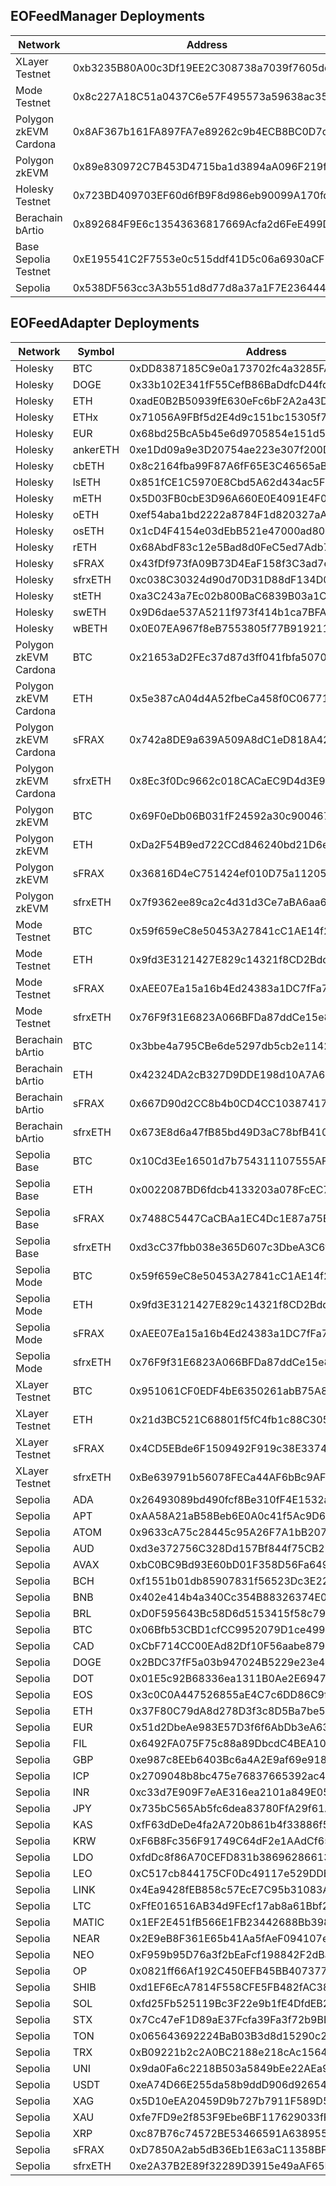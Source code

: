 ## EOFeedManager Deployments

| Network               | Address                                    | Supported Symbols                                                                                                                                                                     |
| --------------------- | ------------------------------------------ | ------------------------------------------------------------------------------------------------------------------------------------------------------------------------------------- |
| XLayer Testnet        | 0xb3235B80A00c3Df19EE2C308738a7039f7605dd4 | BTC,ETH,sFRAX,sfrxETH                                                                                                                                                                 |
| Mode Testnet          | 0x8c227A18C51a0437C6e57F495573a59638ac35E9 | BTC,ETH,sFRAX,sfrxETH                                                                                                                                                                 |
| Polygon zkEVM Cardona | 0x8AF367b161FA897FA7e89262c9b4ECB8BC0D7d56 | BTC,ETH,sFRAX,sfrxETH                                                                                                                                                                 |
| Polygon zkEVM         | 0x89e830972C7B453D4715ba1d3894aA096F219f02 | BTC,ETH,sFRAX,sfrxETH                                                                                                                                                                 |
| Holesky Testnet       | 0x723BD409703EF60d6fB9F8d986eb90099A170fd0 | BTC,DOGE,ETH,ETHx,EUR,ankerETH,cbETH,lsETH,mETH,oETH,osETH,rETH,sFRAX,sfrxETH,stETH,swETH,wBETH                                                                                       |
| Berachain bArtio      | 0x892684F9E6c13543636817669Acfa2d6FeE499D3 | BTC,ETH ,sFRAX,sfrxETH                                                                                                                                                                |
| Base Sepolia Testnet  | 0xE195541C2F7553e0c515ddf41D5c06a6930aCF15 | BTC,ETH,sFRAX,sfrxETH                                                                                                                                                                 |
| Sepolia               | 0x538DF563cc3A3b551d8d77d8a37a1F7E23644461 | ADA,APT,ATOM,AUD,AVAX,BCH,BNB,BRL,BTC,CAD,DOGE,DOT,EOS,ETH,EUR,FIL,GBP,ICP,INR,JPY,KAS,KRW,LDO,LEO,LINK,LTC,MATIC,NEAR,NEO,OP,SHIB,SOL,STX,TON,TRX,UNI,USDT,XAG,XAU,XRP,sFRAX,sfrxETH |

## EOFeedAdapter Deployments

| Network               | Symbol   | Address                                    |
| --------------------- | -------- | ------------------------------------------ |
| Holesky               | BTC      | 0xDD8387185C9e0a173702fc4a3285FA576141A9cd |
| Holesky               | DOGE     | 0x33b102E341fF55CefB86BaDdfcD44fde02fA43D1 |
| Holesky               | ETH      | 0xadE0B2B50939fE630eFc6bF2A2a43D4Aeea482Cc |
| Holesky               | ETHx     | 0x71056A9FBf5d2E4d9c151bc15305f768Ad70f0e8 |
| Holesky               | EUR      | 0x68bd25BcA5b45e6d9705854e151d56DCFF65C44C |
| Holesky               | ankerETH | 0xe1Dd09a9e3D20754ae223e307f200D5bD0dB48C4 |
| Holesky               | cbETH    | 0x8c2164fba99F87A6fF65E3C46565aBbb905eE025 |
| Holesky               | lsETH    | 0x851fCE1C5970E8Cbd5A62d434ac5FE1626f82D6E |
| Holesky               | mETH     | 0x5D03FB0cbE3D96A660E0E4091E4F048076a19f7C |
| Holesky               | oETH     | 0xef54aba1bd2222a8784F1d820327aA104b144783 |
| Holesky               | osETH    | 0x1cD4F4154e03dEbB521e47000ad80499eEDc04A6 |
| Holesky               | rETH     | 0x68AbdF83c12e5Bad8d0FeC5ed7Adb746356a8077 |
| Holesky               | sFRAX    | 0x43fDf973fA09B73D4EaF158f3C3ad7eB7a83743b |
| Holesky               | sfrxETH  | 0xc038C30324d90d70D31D88dF134D0A8B6FFdb775 |
| Holesky               | stETH    | 0xa3C243a7Ec02b800BaC6839B03a1C46FCf06c61e |
| Holesky               | swETH    | 0x9D6dae537A5211f973f414b1ca7BFABB1DFa1B7b |
| Holesky               | wBETH    | 0x0E07EA967f8eB7553805f77B919211B5ced8c661 |
| Polygon zkEVM Cardona | BTC      | 0x21653aD2FEc37d87d3ff041fbfa5070CE6dd8fc2 |
| Polygon zkEVM Cardona | ETH      | 0x5e387cA04d4A52fbeCa458f0C0677184Cae212A1 |
| Polygon zkEVM Cardona | sFRAX    | 0x742a8DE9a639A509A8dC1eD818A42A0D84E3Ff9c |
| Polygon zkEVM Cardona | sfrxETH  | 0x8Ec3f0Dc9662c018CACaEC9D4d3E93bf1545CFCE |
| Polygon zkEVM         | BTC      | 0x69F0eDb06B031fF24592a30c900467dAa1989288 |
| Polygon zkEVM         | ETH      | 0xDa2F54B9ed722CCd846240bd21D6e121851AA18c |
| Polygon zkEVM         | sFRAX    | 0x36816D4eC751424ef010D75a11205bCdC59d669E |
| Polygon zkEVM         | sfrxETH  | 0x7f9362ee89ca2c4d31d3Ce7aBA6aa6B2406E0A54 |
| Mode Testnet          | BTC      | 0x59f659eC8e50453A27841cC1AE14f2c2c11B8Ca2 |
| Mode Testnet          | ETH      | 0x9fd3E3121427E829c14321f8CD2Bdd6c63711CC2 |
| Mode Testnet          | sFRAX    | 0xAEE07Ea15a16b4Ed24383a1DC7fFa75e01C21457 |
| Mode Testnet          | sfrxETH  | 0x76F9f31E6823A066BFDa87ddCe15e8054d1614e2 |
| Berachain bArtio      | BTC      | 0x3bbe4a795CBe6de5297db5cb2e1142e1130A2D51 |
| Berachain bArtio      | ETH      | 0x42324DA2cB327D9DDE198d10A7A68870d761C390 |
| Berachain bArtio      | sFRAX    | 0x667D90d2CC8b4b0CD4CC103874178f0b7DEA7048 |
| Berachain bArtio      | sfrxETH  | 0x673E8d6a47fB85bd49D3aC78bfB410A0dDC49620 |
| Sepolia Base          | BTC      | 0x10Cd3Ee16501d7b754311107555AFE1eBd38CC1e |
| Sepolia Base          | ETH      | 0x0022087BD6fdcb4133203a078FcEC79D95e23f9b |
| Sepolia Base          | sFRAX    | 0x7488C5447CaCBAa1EC4Dc1E87a75E97a6bCA4bE7 |
| Sepolia Base          | sfrxETH  | 0xd3cC37fbb038e365D607c3DbeA3C6fB2Bcf34424 |
| Sepolia Mode          | BTC      | 0x59f659eC8e50453A27841cC1AE14f2c2c11B8Ca2 |
| Sepolia Mode          | ETH      | 0x9fd3E3121427E829c14321f8CD2Bdd6c63711CC2 |
| Sepolia Mode          | sFRAX    | 0xAEE07Ea15a16b4Ed24383a1DC7fFa75e01C21457 |
| Sepolia Mode          | sfrxETH  | 0x76F9f31E6823A066BFDa87ddCe15e8054d1614e2 |
| XLayer Testnet        | BTC      | 0x951061CF0EDF4bE6350261abB75A8F2108cBC16d |
| XLayer Testnet        | ETH      | 0x21d3BC521C68801f5fC4fb1c88C305b24ab85835 |
| XLayer Testnet        | sFRAX    | 0x4CD5EBde6F1509492F919c38E33740D0862afab0 |
| XLayer Testnet        | sfrxETH  | 0xBe639791b56078FECa44AF6bBc9AF1A2C0E02155 |
| Sepolia               | ADA      | 0x26493089bd490fcf8Be310fF4E1532a650C7cCae |
| Sepolia               | APT      | 0xAA58A21aB58Beb6E0A0c41f5Ac9D68DfaAc53ebb |
| Sepolia               | ATOM     | 0x9633cA75c28445c95A26F7A1bB207bFFAA51e733 |
| Sepolia               | AUD      | 0xd3e372756C328Dd157Bf844f75CB2246cD92E22a |
| Sepolia               | AVAX     | 0xbC0BC9Bd93E60bD01F358D56Fa6497D59be259B2 |
| Sepolia               | BCH      | 0xf1551b01db85907831f56523Dc3E22E77F85c8EC |
| Sepolia               | BNB      | 0x402e414b4a340Cc354B88326374E0Cb34e42de52 |
| Sepolia               | BRL      | 0xD0F595643Bc58D6d5153415f58c798Cd16835b7c |
| Sepolia               | BTC      | 0x06Bfb53CBD1cfCC9952079D1ce499FF3B6162132 |
| Sepolia               | CAD      | 0xCbF714CC00EAd82Df10F56aabe879338bD848C29 |
| Sepolia               | DOGE     | 0x2BDC37fF5a03b947024B5229e23e44A14C02eA8f |
| Sepolia               | DOT      | 0x01E5c92B68336ea1311B0Ae2E6947f2FD56f0f6E |
| Sepolia               | EOS      | 0x3c0C0A447526855aE4C7c6DD86C9fE0562B2eFce |
| Sepolia               | ETH      | 0x37F80C79dA8d278D3f3c8D5Ba7be55578498dE6c |
| Sepolia               | EUR      | 0x51d2DbeAe983E57D3f6f6AbDb3eA638A70E4889F |
| Sepolia               | FIL      | 0x6492FA075F75c88a89DbcdC4BEA1068B5459faf3 |
| Sepolia               | GBP      | 0xe987c8EEb6403Bc6a4A2E9af69e918B4d5aBB0d3 |
| Sepolia               | ICP      | 0x2709048b8bc475e76837665392ac4dd40206CE60 |
| Sepolia               | INR      | 0xc33d7E909F7eAE316ea2101a849E05602a1e18ba |
| Sepolia               | JPY      | 0x735bC565Ab5fc6dea83780FfA29f61A4c8Ea2bc9 |
| Sepolia               | KAS      | 0xfF63dDeDe4fa2A720b861b4f33886f57eE88B7e0 |
| Sepolia               | KRW      | 0xF6B8Fc356F91749C64dF2e1AAdCf652BCa64b494 |
| Sepolia               | LDO      | 0xfdDc8f86A70CEFD831b38696286613c03aE292e0 |
| Sepolia               | LEO      | 0xC517cb844175CF0Dc49117e529DDE04b35d0be3B |
| Sepolia               | LINK     | 0x4Ea9428fEB858c57EcE7C95b31083A4eCe2730fF |
| Sepolia               | LTC      | 0xFfE016516AB34d9FEcf17ab8a61Bbf2875E494C3 |
| Sepolia               | MATIC    | 0x1EF2E451fB566E1FB23442688Bb39850e4E0487a |
| Sepolia               | NEAR     | 0x2E9eB8F361E65b41Aa5fAeF094107eEef1e6fda0 |
| Sepolia               | NEO      | 0xF959b95D76a3f2bEaFcf198842F2dBa6baE593E3 |
| Sepolia               | OP       | 0x0821ff66Af192C450EFB45BB40737752BDA02B66 |
| Sepolia               | SHIB     | 0xd1EF6EcA7814F558CFE5FB482fAC3886BB992d9B |
| Sepolia               | SOL      | 0xfd25Fb525119Bc3F22e9b1fE4DfdEB2B54603B2e |
| Sepolia               | STX      | 0x7Cc47eF1D89aE37Fcfa39Fa3f72b9BBcF083efA9 |
| Sepolia               | TON      | 0x065643692224BaB03B3d8d15290c22F6b16B294b |
| Sepolia               | TRX      | 0xB09221b2c2A0BC2188e218cAc1564E023fc237d1 |
| Sepolia               | UNI      | 0x9da0Fa6c2218B503a5849bEe22AEa9BF7EDea568 |
| Sepolia               | USDT     | 0xeA74D66E255da58b9ddD906d926544e5cF993eD3 |
| Sepolia               | XAG      | 0x5D10eEA20459D9b727b7911F589D5c3F60E5B2C4 |
| Sepolia               | XAU      | 0xfe7FD9e2f853F9Ebe6BF117629033fF57F6AE5C7 |
| Sepolia               | XRP      | 0xc87B76c74572BE53466591A63895585ae101ff19 |
| Sepolia               | sFRAX    | 0xD7850A2ab5dB36Eb1E63aC11358BF98fC1EaCC5D |
| Sepolia               | sfrxETH  | 0xe2A37B2E89f32289D3915e49aAF65B240611b119 |
